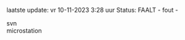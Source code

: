 laatste update: 
vr 10-11-2023  3:28   uur 
Status: FAALT - fout - 
<div class="service R">svn</div><div class="service Y">microstation</div>